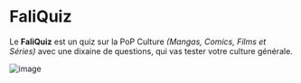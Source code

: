 # FaliQuiz

Le **FaliQuiz** est un quiz sur la PoP Culture *(Mangas, Comics, Films et Séries)*
avec une dixaine de questions, qui vas tester votre culture générale.

![image](https://user-images.githubusercontent.com/90579427/161491784-08977949-f369-45af-92bc-9060c291f7e3.png)

